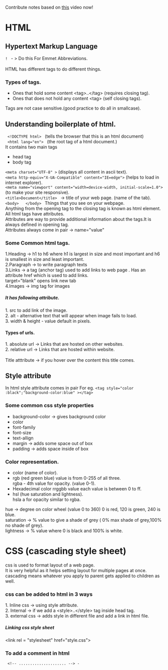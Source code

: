 Contribute notes based on [this](https://www.youtube.com/watch?v=JLKy8apeLac&list=PL2kSRH_DmWVbKFpYn3drI8Qf66ZpvZ_3L&index=2) video now!
# HTML #
## Hypertext Markup Language ##
<code>! </code> - > Do this For Emmet Abbreviations.<br>
<br>
HTML has different tags to do different things.<br>
<h3>Types of tags.</h3>
<ul>
 <li> Ones that hold some content &lttag&gt..&lt/tag&gt (requires closing tag). </li>
 <li>Ones that does not hold any content &lttag&gt (self closing tags). </li>
</ul>
Tags are not case sensitive.(good practice to do all in smallcase).   
<br>
<h2>Understanding boilerplate of html.</h2>
<code> &lt!DOCTYPE html&gt </code> (tells the browser that this is an html document)<br>
<code> &lthtml lang="en"&gt </code>  (the root tag of a html document.)<br> 
It contains two main tags
<ul>
 <li> head tag </li>
 <li> body tag </li>
</ul>
<code>&ltmeta charset="UTF-8" &gt</code> (displays all content in ascii text). <br> 
<code>&ltmeta http-equiv="X-UA-Compatible" content="IE=edge"&gt</code> (helps to load in internet explorer). <br>
<code>&ltmeta name="viewport" content="width=device-width, initial-scale=1.0"&gt  </code> (to make your site responsive).<br>
<code>&lttitle&gtDocument&lt/title&gt </code> -> title of your web page. (name of the tab). <br>
<code>&ltbody&gt   &lt/body&gt </code> Things that you see on your webpage.<br>
Anything from the opening tag to the closing tag is known as html element.<br>
All html tags have attributes.<br>
Attributes are way to provide additional information about the tags.It is always defined in opening tag.<br>
Attributes always come in pair  -> name="value"
<h3>Some Common html tags. </h3>
1.Heading -> h1 to h6 where h1 is largest in size and most important and h6 is smallest in size and least important.<br>
2.Paragraph -> to write paragraph texts<br>
3.Links -> a tag (anchor tag) used to add links to web page . Has an attribute href which is used to add links.<br>
target="blank" opens link new tab <br>
4.Images -> img tag for images
<br>
<h5>It has following attribute. </h5>
1. src to add link of the image.<br>
2. alt - alternative text that will appear when image fails to load.<br>
3. width & height  - value default in pixels.<br>
<h4>Types of urls.</h4>
1. absolute url -> Links that are hosted on other websites.<br>
2. relative url -> Links that are hosted within website.<br>
<br>
Title atttribute -> if you hover over the content this title comes.
<h2>Style attribute</h2>
In html style attribute comes in pair
For eg.
<code>&lttag style="color :black";"background-color:blue" &gt&lt/tag&gt</code>
<h3>Some common css style properties</h3>
<ul>
 <li> background-color -> gives background color</li>
 <li> color </li>
 <li> font-family</li>
 <li> font-size </li>
 <li> text-allign </li>
 <li> margin -> adds some space out of box </li>
 <li> padding -> adds space inside of box
</li>
</ul>
<h3> Color representation. </h3>
<ul>
 <li> color (name of color).</li>
 <li> rgb (red green blue) value is from 0-255 of all three. <br>
   rgba - 4th value for opacity. (value 0-1).</li>
 <li> Hexadecimal color rrggbb value each value is between 0 to ff.</li>
 <li>hsl (hue saturation and lightness).<br>
     hsla a for opacity similar to rgba.</li>
 </li>
</ul>
hue -> degree on color wheel (value 0 to 360) 0 is red, 120 is green, 240 is blue. <br>
saturation -> % value to give a shade of grey ( 0% max shade of grey,100% no shade of grey).<br>
lightness -> % value where 0 is black and 100% is white.<br>
<h1> CSS (cascading style sheet) </h1>
css is used to format layout of a web page. <br>
It is very helpful as it helps setting layout for multiple pages at once. <br>
cascading means whatever you apply to parent gets applied to children as well. <br>
<h3>css can be added to html in 3 ways</h3>
1. Inline css -> using style attribute. <br>
2. Internal -> if we add a &ltstyle&gt..&lt/style&gt tag inside head tag.<br>
3. external css -> adds style in different file and add a link in html file.<br>
<h5>Linking css style sheet</h5>
&ltlink rel = "stylesheet" href="style.css"&gt <br>
<h3> To add a comment in html </h3>
<code> &lt!-- ..................... --&gt - </code>
